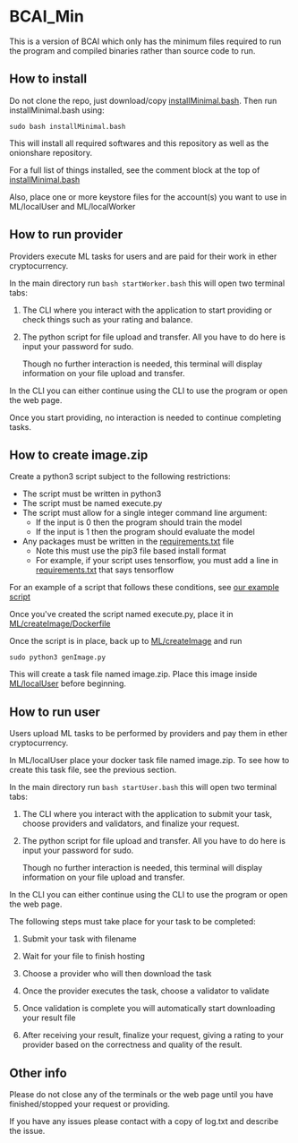 # BCAI_Min
This is a version of BCAI which only has the minimum files required to run the program and compiled binaries rather than source code to run.

## How to install
Do not clone the repo, just download/copy [installMinimal.bash](installMinimal.bash). Then run installMinimal.bash using:

    sudo bash installMinimal.bash

This will install all required softwares and this repository as well as the onionshare repository.

For a full list of things installed, see the comment block at the top of [installMinimal.bash](installMinimal.bash)

Also, place one or more keystore files for the account(s) you want to use in ML/localUser and ML/localWorker

## How to run provider
Providers execute ML tasks for users and are paid for their work in ether cryptocurrency.

In the main directory run ```bash startWorker.bash``` this will open two terminal tabs:

1) The CLI where you interact with the application to start providing or check things such as your rating and balance.

2) The python script for file upload and transfer. All you have to do here is input your password for sudo.

	Though no further interaction is needed, this terminal will display information on your file upload and transfer.

In the CLI you can either continue using the CLI to use the program or open the web page.

Once you start providing, no interaction is needed to continue completing tasks.

## How to create image.zip

Create a python3 script subject to the following restrictions:

* The script must be written in python3
* The script must be named execute.py
* The script must allow for a single integer command line argument:
	* If the input is 0 then the program should train the model
	* If the input is 1 then the program should evaluate the model
* Any packages must be written in the [requirements.txt](ML/createImage/Dockerfile/requirements.txt) file
	* Note this must use the pip3 file based install format
	* For example, if your script uses tensorflow, you must add a line in [requirements.txt](ML/createImage/Dockerfile/requirements.txt) that says tensorflow
	
For an example of a script that follows these conditions, see [our example script](ML/createImage/example.py)

Once you've created the script named execute.py, place it in [ML/createImage/Dockerfile](ML/createImage/Dockerfile)

Once the script is in place, back up to [ML/createImage](ML/createImage) and run

    sudo python3 genImage.py
    
This will create a task file named image.zip. Place this image inside [ML/localUser](ML/localUser) before beginning.
	
## How to run user
Users upload ML tasks to be performed by providers and pay them in ether cryptocurrency.

In ML/localUser place your docker task file named image.zip. To see how to create this task file, see the previous section.

In the main directory run ```bash startUser.bash``` this will open two terminal tabs:

1) The CLI where you interact with the application to submit your task, choose providers and validators, and finalize your request.

2) The python script for file upload and transfer. All you have to do here is input your password for sudo.

	Though no further interaction is needed, this terminal will display information on your file upload and transfer.

In the CLI you can either continue using the CLI to use the program or open the web page.

The following steps must take place for your task to be completed:

1) Submit your task with filename

2) Wait for your file to finish hosting

3) Choose a provider who will then download the task

4) Once the provider executes the task, choose a validator to validate

5) Once validation is complete you will automatically start downloading your result file

6) After receiving your result,  finalize your request, giving a rating to your provider based on the correctness and quality of the result.

## Other info
Please do not close any of the terminals or the web page until you have finished/stopped your request or providing.

If you have any issues please contact with a copy of log.txt and describe the issue.
